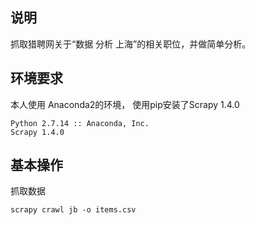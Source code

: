 ## 说明

抓取猎聘网关于“数据 分析 上海”的相关职位，并做简单分析。

## 环境要求

本人使用 Anaconda2的环境， 使用pip安装了Scrapy 1.4.0

```
Python 2.7.14 :: Anaconda, Inc.
Scrapy 1.4.0
```

## 基本操作

抓取数据

```
scrapy crawl jb -o items.csv
```